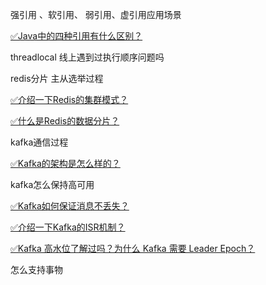 强引用 、软引用、 弱引用、虚引用应用场景

[✅Java中的四种引用有什么区别？](https://www.yuque.com/hollis666/qyhor6/mx9eo0s2s5iaah2s)

threadlocal 线上遇到过执行顺序问题吗

redis分片 主从选举过程

[✅介绍一下Redis的集群模式？](https://www.yuque.com/hollis666/qyhor6/namhuv165lorwudw)

[✅什么是Redis的数据分片？](https://www.yuque.com/hollis666/qyhor6/fm1elfrg5mn9iw65)



kafka通信过程 

[✅Kafka的架构是怎么样的？](https://www.yuque.com/hollis666/qyhor6/glnsckpypwycgh54)

kafka怎么保持高可用 

[✅Kafka如何保证消息不丢失？](https://www.yuque.com/hollis666/qyhor6/imx4a7z8zq65erlo)



[✅介绍一下Kafka的ISR机制？](https://www.yuque.com/hollis666/qyhor6/sysbmls6p386aow0)



[✅Kafka 高水位了解过吗？为什么 Kafka 需要 Leader Epoch？](https://www.yuque.com/hollis666/qyhor6/uw9757)





怎么支持事物



